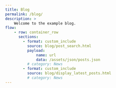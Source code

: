 ```yaml
---
title: Blog
permalink: /blog/
description: >
    Welcome to the example blog.
flow:
    - row: container_row
      sections:
        - format: custom_include
          source: blog/post_search.html
          payload:
              name: url
              data: /assets/json/posts.json
          # category: News
        - format: custom_include
          source: blog/display_latest_posts.html
          # category: News
---
```

